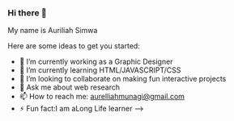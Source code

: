 ### Hi there 👋
My name is Auriliah Simwa

Here are some ideas to get you started:

- 🔭 I’m currently working as a Graphic Designer
- 🌱 I’m currently learning HTML/JAVASCRIPT/CSS
- 👯 I’m looking to collaborate on making fun interactive projects
- 💬 Ask me about web research
- 📫 How to reach me: aurelliahmunagi@gmail.com
- ⚡ Fun fact:I am aLong Life learner
-->
